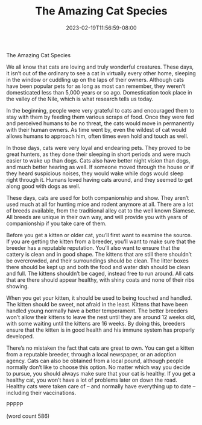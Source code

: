 ﻿---
title: "The Amazing Cat Species"
date: 2023-02-19T11:56:59-08:00
description: "Cats Tips for Web Success"
featured_image: "/images/Cats.jpg"
tags: ["Cats"]
---

The Amazing Cat Species

We all know that cats are loving and truly wonderful creatures.  These days, it isn’t out of the ordinary to see a cat in virtually every other home, sleeping in the window or cuddling up on the laps of their owners.  Although cats have been popular pets for as long as most can remember, they weren’t domesticated less than 5,000 years or so ago.  Domestication took place in the valley of the Nile, which is what research tells us today.

In the beginning, people were very grateful to cats and encouraged them to stay with them by feeding them various scraps of food.  Once they were fed and perceived humans to be no threat, the cats would move in permanently with their human owners.  As time went by, even the wildest of cat would allows humans to approach him, often times even hold and touch as well.

In those days, cats were very loyal and endearing pets.  They proved to be great hunters, as they done their sleeping in short periods and were much easier to wake up than dogs.  Cats also have better night vision than dogs, and much better hearing as well.  If someone moved through the house or if they heard suspicious noises, they would wake while dogs would sleep right through it.  Humans loved having cats around, and they seemed to get along good with dogs as well.

These days, cats are used for both companionship and show.  They aren’t used much at all for hunting mice and rodent anymore at all.  There are a lot of breeds available, from the traditional alley cat to the well known Siamese.  All breeds are unique in their own way, and will provide you with years of companionship if you take care of them.

Before you get a kitten or older cat, you’ll first want to examine the source.  If you are getting the kitten from a breeder, you’ll want to make sure that the breeder has a reputable reputation.  You’ll also want to ensure that the cattery is clean and in good shape.  The kittens that are still there shouldn’t be overcrowded, and their surroundings should be clean.  The litter boxes there should be kept up and both the food and water dish should be clean and full.  The kittens shouldn’t be caged, instead free to run around.  All cats that are there should appear healthy, with shiny coats and none of their ribs showing.

When you get your kitten, it should be used to being touched and handled.  The kitten should be sweet, not afraid in the least.  Kittens that have been handled young normally have a better temperament.  The better breeders won’t allow their kittens to leave the nest until they are around 12 weeks old, with some waiting until the kittens are 16 weeks.  By doing this, breeders ensure that the kitten is in good health and his immune system has properly developed.

There’s no mistaken the fact that cats are great to own.  You can get a kitten from a reputable breeder, through a local newspaper, or an adoption agency.  Cats can also be obtained from a local pound, although people normally don’t like to choose this option.  No matter which way you decide to pursue, you should always make sure that your cat is healthy.  If you get a healthy cat, you won’t have a lot of problems later on down the road.  Healthy cats were taken care of – and normally have everything up to date – including their vaccinations.

PPPPP

(word count 586)
